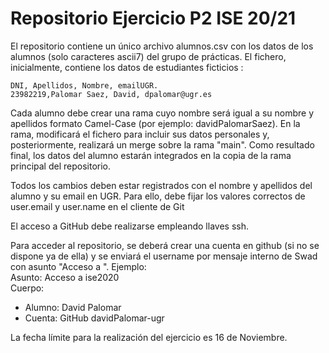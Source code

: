 
# Repositorio Ejercicio P2 ISE 20/21
El repositorio contiene un único archivo alumnos.csv con los datos de los alumnos (solo caracteres ascii7) del grupo de prácticas. El fichero, inicialmente, contiene los datos de estudiantes ficticios :

```
DNI, Apellidos, Nombre, emailUGR.
23982219,Palomar Saez, David, dpalomar@ugr.es
```

Cada alumno debe crear una rama cuyo nombre ser&aacute; igual a su nombre y apellidos formato Camel-Case (por ejemplo: davidPalomarSaez). En la rama, modificar&aacute; el fichero para incluir sus datos personales y, posteriormente, realizar&aacute; un merge sobre la rama "main". Como resultado final, los datos del alumno estar&aacute;n integrados en la copia de la rama principal del repositorio.

Todos los cambios deben estar registrados con el nombre y apellidos del alumno y su email en UGR. Para ello, debe fijar los valores correctos de user.email y user.name en el cliente de Git  

El acceso a GitHub debe realizarse empleando llaves ssh.

Para acceder al repositorio, se deberá crear una cuenta en github (si no se dispone ya de ella) y se enviar&aacute; el username por mensaje interno de Swad con asunto "Acceso a <nombre repositorio>". Ejemplo:   
Asunto: Acceso a ise2020<br/>
Cuerpo: <br/>
* Alumno: David Palomar<br/>
* Cuenta: GitHub davidPalomar-ugr

La fecha l&iacute;mite para la realización del ejercicio es 16 de Noviembre.

